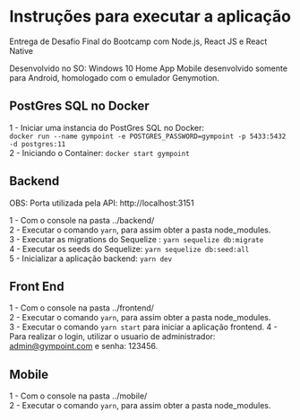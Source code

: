 # Instruções para executar a aplicação
Entrega de Desafio Final do Bootcamp com Node.js, React JS e React Native

Desenvolvido no SO: Windows 10 Home
App Mobile desenvolvido somente para Android, homologado com o emulador Genymotion.

## PostGres SQL no Docker

1 - Iniciar uma instancia do PostGres SQL no Docker:  
```docker run --name gympoint -e POSTGRES_PASSWORD=gympoint -p 5433:5432 -d postgres:11```  
2 - Iniciando o Container: ```docker start gympoint```


## Backend

OBS: Porta utilizada pela API: http://localhost:3151  

1 - Com o console na pasta ../backend/  
2 - Executar o comando ```yarn```, para assim obter a pasta node_modules.  
3 - Executar as migrations do Sequelize : ```yarn sequelize db:migrate```  
4 - Executar os seeds do Sequelize: ```yarn sequelize db:seed:all```  
5 - Inicializar a aplicação backend: ```yarn dev```    


## Front End

1 - Com o console na pasta ../frontend/  
2 - Executar o comando ```yarn```, para assim obter a pasta node_modules.  
3 - Executar o comando ```yarn start``` para iniciar a aplicação frontend.
4 - Para realizar o login, utilizar o usuario de administrador: admin@gympoint.com e senha: 123456.  

## Mobile

1 - Com o console na pasta ../mobile/  
2 - Executar o comando ```yarn```, para assim obter a pasta node_modules.  
